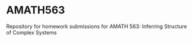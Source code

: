 # AMATH563

Repository for homework submissions for AMATH 563: Inferring Structure of Complex Systems
